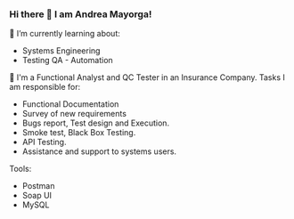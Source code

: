 ### Hi there 👋 I am Andrea Mayorga! 


🌱 I’m currently learning about:

- Systems Engineering
- Testing QA - Automation


👯 I'm a Functional Analyst and QC Tester in an Insurance Company.
Tasks I am responsible for:

- Functional Documentation
- Survey of new requirements
- Bugs report, Test design and Execution.
- Smoke test, Black Box Testing.
- API Testing.
- Assistance and support to systems users.

Tools:

- Postman
- Soap UI
- MySQL
